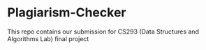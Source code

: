 # Plagiarism-Checker
This repo contains our submission for CS293 (Data Structures and Algorithms Lab) final project
